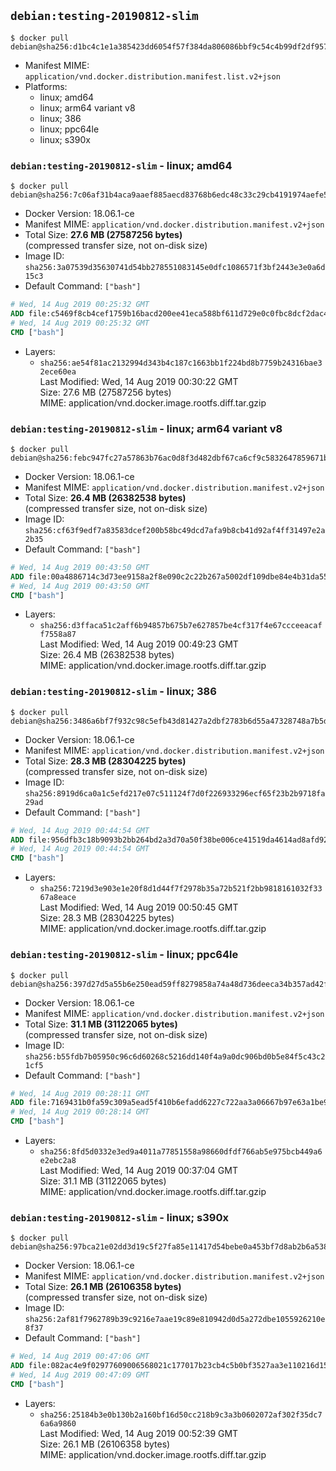## `debian:testing-20190812-slim`

```console
$ docker pull debian@sha256:d1bc4c1e1a385423dd6054f57f384da806086bbf9c54c4b99df2df9574486462
```

-	Manifest MIME: `application/vnd.docker.distribution.manifest.list.v2+json`
-	Platforms:
	-	linux; amd64
	-	linux; arm64 variant v8
	-	linux; 386
	-	linux; ppc64le
	-	linux; s390x

### `debian:testing-20190812-slim` - linux; amd64

```console
$ docker pull debian@sha256:7c06af31b4aca9aaef885aecd83768b6edc48c33c29cb4191974aefe55ba0560
```

-	Docker Version: 18.06.1-ce
-	Manifest MIME: `application/vnd.docker.distribution.manifest.v2+json`
-	Total Size: **27.6 MB (27587256 bytes)**  
	(compressed transfer size, not on-disk size)
-	Image ID: `sha256:3a07539d35630741d54bb278551083145e0dfc1086571f3bf2443e3e0a6d15c3`
-	Default Command: `["bash"]`

```dockerfile
# Wed, 14 Aug 2019 00:25:32 GMT
ADD file:c5469f8cb4cef1759b16bacd200ee41eca588bf611d729e0c0fbc8dcf2dac4d7 in / 
# Wed, 14 Aug 2019 00:25:32 GMT
CMD ["bash"]
```

-	Layers:
	-	`sha256:ae54f81ac2132994d343b4c187c1663bb1f224bd8b7759b24316bae32ece60ea`  
		Last Modified: Wed, 14 Aug 2019 00:30:22 GMT  
		Size: 27.6 MB (27587256 bytes)  
		MIME: application/vnd.docker.image.rootfs.diff.tar.gzip

### `debian:testing-20190812-slim` - linux; arm64 variant v8

```console
$ docker pull debian@sha256:febc947fc27a57863b76ac0d8f3d482dbf67ca6cf9c5832647859671b67ca5c8
```

-	Docker Version: 18.06.1-ce
-	Manifest MIME: `application/vnd.docker.distribution.manifest.v2+json`
-	Total Size: **26.4 MB (26382538 bytes)**  
	(compressed transfer size, not on-disk size)
-	Image ID: `sha256:cf63f9edf7a83583dcef200b58bc49dcd7afa9b8cb41d92af4ff31497e2a2b35`
-	Default Command: `["bash"]`

```dockerfile
# Wed, 14 Aug 2019 00:43:50 GMT
ADD file:00a4886714c3d73ee9158a2f8e090c2c22b267a5002df109dbe84e4b31da55f1 in / 
# Wed, 14 Aug 2019 00:43:50 GMT
CMD ["bash"]
```

-	Layers:
	-	`sha256:d3ffaca51c2aff6b94857b675b7e627857be4cf317f4e67ccceeacaff7558a87`  
		Last Modified: Wed, 14 Aug 2019 00:49:23 GMT  
		Size: 26.4 MB (26382538 bytes)  
		MIME: application/vnd.docker.image.rootfs.diff.tar.gzip

### `debian:testing-20190812-slim` - linux; 386

```console
$ docker pull debian@sha256:3486a6bf7f932c98c5efb43d81427a2dbf2783b6d55a47328748a7b5da95b927
```

-	Docker Version: 18.06.1-ce
-	Manifest MIME: `application/vnd.docker.distribution.manifest.v2+json`
-	Total Size: **28.3 MB (28304225 bytes)**  
	(compressed transfer size, not on-disk size)
-	Image ID: `sha256:8919d6ca0a1c5efd217e07c511124f7d0f226933296ecf65f23b2b9718fa29ad`
-	Default Command: `["bash"]`

```dockerfile
# Wed, 14 Aug 2019 00:44:54 GMT
ADD file:956dfb3c18b9093b2bb264bd2a3d70a50f38be006ce41519da4614ad8afd9229 in / 
# Wed, 14 Aug 2019 00:44:54 GMT
CMD ["bash"]
```

-	Layers:
	-	`sha256:7219d3e903e1e20f8d1d44f7f2978b35a72b521f2bb9818161032f3367a8eace`  
		Last Modified: Wed, 14 Aug 2019 00:50:45 GMT  
		Size: 28.3 MB (28304225 bytes)  
		MIME: application/vnd.docker.image.rootfs.diff.tar.gzip

### `debian:testing-20190812-slim` - linux; ppc64le

```console
$ docker pull debian@sha256:397d27d5a55b6e250ead59ff8279858a74a48d736deeca34b357ad42fa8e9fa2
```

-	Docker Version: 18.06.1-ce
-	Manifest MIME: `application/vnd.docker.distribution.manifest.v2+json`
-	Total Size: **31.1 MB (31122065 bytes)**  
	(compressed transfer size, not on-disk size)
-	Image ID: `sha256:b55fdb7b05950c96c6d60268c5216dd140f4a9a0dc906bd0b5e84f5c43c21cf5`
-	Default Command: `["bash"]`

```dockerfile
# Wed, 14 Aug 2019 00:28:11 GMT
ADD file:7169431b0fa59c309a5ead5f410b6efadd6227c722aa3a06667b97e63a1be9fc in / 
# Wed, 14 Aug 2019 00:28:14 GMT
CMD ["bash"]
```

-	Layers:
	-	`sha256:8fd5d0332e3ed9a4011a77851558a98660dfdf766ab5e975bcb449a6e2ebc2a8`  
		Last Modified: Wed, 14 Aug 2019 00:37:04 GMT  
		Size: 31.1 MB (31122065 bytes)  
		MIME: application/vnd.docker.image.rootfs.diff.tar.gzip

### `debian:testing-20190812-slim` - linux; s390x

```console
$ docker pull debian@sha256:97bca21e02dd3d19c5f27fa85e11417d54bebe0a453bf7d8ab2b6a538a128a98
```

-	Docker Version: 18.06.1-ce
-	Manifest MIME: `application/vnd.docker.distribution.manifest.v2+json`
-	Total Size: **26.1 MB (26106358 bytes)**  
	(compressed transfer size, not on-disk size)
-	Image ID: `sha256:2af81f7962789b39c9216e7aae19c89e810942d0d5a272dbe1055926210e8f37`
-	Default Command: `["bash"]`

```dockerfile
# Wed, 14 Aug 2019 00:47:06 GMT
ADD file:082ac4e9f02977609006568021c177017b23cb4c5b0bf3527aa3e110216d1522 in / 
# Wed, 14 Aug 2019 00:47:09 GMT
CMD ["bash"]
```

-	Layers:
	-	`sha256:25184b3e0b130b2a160bf16d50cc218b9c3a3b0602072af302f35dc76a6a9860`  
		Last Modified: Wed, 14 Aug 2019 00:52:39 GMT  
		Size: 26.1 MB (26106358 bytes)  
		MIME: application/vnd.docker.image.rootfs.diff.tar.gzip
